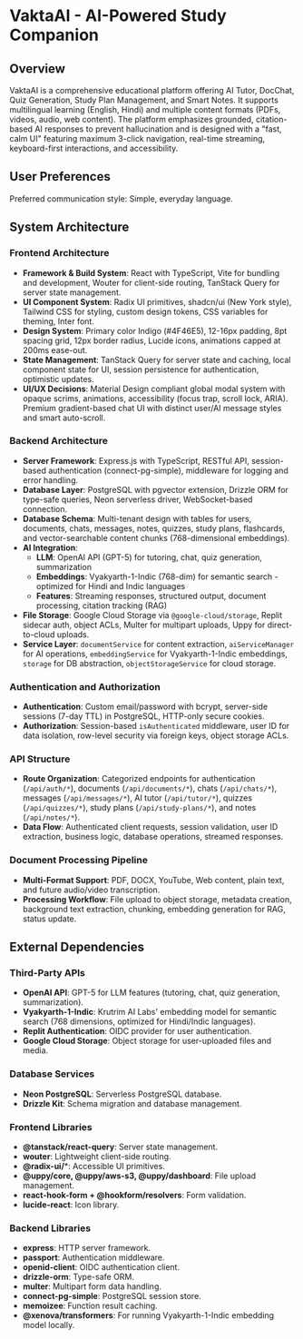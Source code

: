 # VaktaAI - AI-Powered Study Companion

## Overview

VaktaAI is a comprehensive educational platform offering AI Tutor, DocChat, Quiz Generation, Study Plan Management, and Smart Notes. It supports multilingual learning (English, Hindi) and multiple content formats (PDFs, videos, audio, web content). The platform emphasizes grounded, citation-based AI responses to prevent hallucination and is designed with a "fast, calm UI" featuring maximum 3-click navigation, real-time streaming, keyboard-first interactions, and accessibility.

## User Preferences

Preferred communication style: Simple, everyday language.

## System Architecture

### Frontend Architecture

*   **Framework & Build System**: React with TypeScript, Vite for bundling and development, Wouter for client-side routing, TanStack Query for server state management.
*   **UI Component System**: Radix UI primitives, shadcn/ui (New York style), Tailwind CSS for styling, custom design tokens, CSS variables for theming, Inter font.
*   **Design System**: Primary color Indigo (#4F46E5), 12-16px padding, 8pt spacing grid, 12px border radius, Lucide icons, animations capped at 200ms ease-out.
*   **State Management**: TanStack Query for server state and caching, local component state for UI, session persistence for authentication, optimistic updates.
*   **UI/UX Decisions**: Material Design compliant global modal system with opaque scrims, animations, accessibility (focus trap, scroll lock, ARIA). Premium gradient-based chat UI with distinct user/AI message styles and smart auto-scroll.

### Backend Architecture

*   **Server Framework**: Express.js with TypeScript, RESTful API, session-based authentication (connect-pg-simple), middleware for logging and error handling.
*   **Database Layer**: PostgreSQL with pgvector extension, Drizzle ORM for type-safe queries, Neon serverless driver, WebSocket-based connection.
*   **Database Schema**: Multi-tenant design with tables for users, documents, chats, messages, notes, quizzes, study plans, flashcards, and vector-searchable content chunks (768-dimensional embeddings).
*   **AI Integration**: 
    - **LLM**: OpenAI API (GPT-5) for tutoring, chat, quiz generation, summarization
    - **Embeddings**: Vyakyarth-1-Indic (768-dim) for semantic search - optimized for Hindi and Indic languages
    - **Features**: Streaming responses, structured output, document processing, citation tracking (RAG)
*   **File Storage**: Google Cloud Storage via `@google-cloud/storage`, Replit sidecar auth, object ACLs, Multer for multipart uploads, Uppy for direct-to-cloud uploads.
*   **Service Layer**: `documentService` for content extraction, `aiServiceManager` for AI operations, `embeddingService` for Vyakyarth-1-Indic embeddings, `storage` for DB abstraction, `objectStorageService` for cloud storage.

### Authentication and Authorization

*   **Authentication**: Custom email/password with bcrypt, server-side sessions (7-day TTL) in PostgreSQL, HTTP-only secure cookies.
*   **Authorization**: Session-based `isAuthenticated` middleware, user ID for data isolation, row-level security via foreign keys, object storage ACLs.

### API Structure

*   **Route Organization**: Categorized endpoints for authentication (`/api/auth/*`), documents (`/api/documents/*`), chats (`/api/chats/*`), messages (`/api/messages/*`), AI tutor (`/api/tutor/*`), quizzes (`/api/quizzes/*`), study plans (`/api/study-plans/*`), and notes (`/api/notes/*`).
*   **Data Flow**: Authenticated client requests, session validation, user ID extraction, business logic, database operations, streamed responses.

### Document Processing Pipeline

*   **Multi-Format Support**: PDF, DOCX, YouTube, Web content, plain text, and future audio/video transcription.
*   **Processing Workflow**: File upload to object storage, metadata creation, background text extraction, chunking, embedding generation for RAG, status update.

## External Dependencies

### Third-Party APIs

*   **OpenAI API**: GPT-5 for LLM features (tutoring, chat, quiz generation, summarization).
*   **Vyakyarth-1-Indic**: Krutrim AI Labs' embedding model for semantic search (768 dimensions, optimized for Hindi/Indic languages).
*   **Replit Authentication**: OIDC provider for user authentication.
*   **Google Cloud Storage**: Object storage for user-uploaded files and media.

### Database Services

*   **Neon PostgreSQL**: Serverless PostgreSQL database.
*   **Drizzle Kit**: Schema migration and database management.

### Frontend Libraries

*   **@tanstack/react-query**: Server state management.
*   **wouter**: Lightweight client-side routing.
*   **@radix-ui/***: Accessible UI primitives.
*   **@uppy/core, @uppy/aws-s3, @uppy/dashboard**: File upload management.
*   **react-hook-form + @hookform/resolvers**: Form validation.
*   **lucide-react**: Icon library.

### Backend Libraries

*   **express**: HTTP server framework.
*   **passport**: Authentication middleware.
*   **openid-client**: OIDC authentication client.
*   **drizzle-orm**: Type-safe ORM.
*   **multer**: Multipart form data handling.
*   **connect-pg-simple**: PostgreSQL session store.
*   **memoizee**: Function result caching.
*   **@xenova/transformers**: For running Vyakyarth-1-Indic embedding model locally.